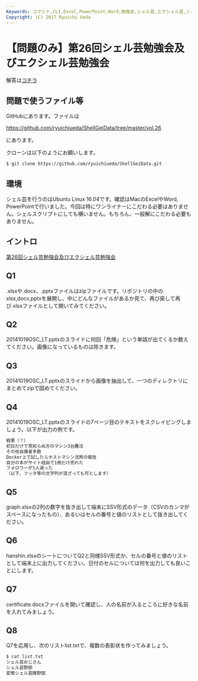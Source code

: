 ```yaml
---
Keywords: コマンド,CLI,Excel,PowerPoint,Word,勉強会,シェル芸,エクシェル芸,シェル芸勉強会
Copyright: (C) 2017 Ryuichi Ueda
---
```


# 【問題のみ】第26回シェル芸勉強会及びエクシェル芸勉強会
解答は<a href="/?post=08833">コチラ</a>

<h2>問題で使うファイル等</h2>
GitHubにあります。ファイルは

<a href="https://github.com/ryuichiueda/ShellGeiData/tree/master/vol.26" target="_blank">https://github.com/ryuichiueda/ShellGeiData/tree/master/vol.26</a>

にあります。

クローンは以下のようにお願いします。

```bash
$ git clone https://github.com/ryuichiueda/ShellGeiData.git
```

<h2>環境</h2>

シェル芸を行うのはUbuntu Linux 16.04です。確認はMacのExcelやWord, PowerPointで行いました。今回は特にワンライナーにこだわる必要はありません。シェルスクリプトにしても構いません。もちろん、一般解にこだわる必要もありません。

<h2>イントロ</h2>

<a href="/?presenpress=%e7%ac%ac26%e5%9b%9e%e3%82%b7%e3%82%a7%e3%83%ab%e8%8a%b8%e5%8b%89%e5%bc%b7%e4%bc%9a%e5%8f%8a%e3%81%b3%e3%82%a8%e3%82%af%e3%82%b7%e3%82%a7%e3%83%ab%e8%8a%b8%e5%8b%89%e5%bc%b7%e4%bc%9a">第26回シェル芸勉強会及びエクシェル芸勉強会</a>


<h2>Q1</h2>

.xlsxや.docx、.pptxファイルはzipファイルです。リポジトリの中のxlsx,docx,pptxを展開し、中にどんなファイルがあるか見て、再び戻して再び.xlsxファイルとして開いてみてください。

<h2>Q2</h2>

20141019OSC_LT.pptxのスライドに何回「危険」という単語が出てくるか数えてください。画像になっているものは除きます。

<h2>Q3</h2>

20141019OSC_LT.pptxのスライドから画像を抽出して、一つのディレクトリにまとめてzipで固めてください。

<h2>Q4</h2>

20141019OSC_LT.pptxのスライドの7ページ目のテキストをスクレイピングしましょう。以下が出力の例です。

```bash
戦果（？）
初日だけで見知らぬ方のマシン3台轟沈
その他自爆者多数
Docker上で試したらホストマシン沈黙の報告
自分の本がサイト経由で1冊だけ売れた
フォロワーが1人減った
（以下、フッタ等の文字列が混ざっても可とします）
```


<h2>Q5</h2>

graph.xlsxの2列の数字を抜き出して端末にSSV形式のデータ（CSVのカンマがスペースになったもの）、あるいはセルの番号と値のリストとして抜き出してください。


<h2>Q6</h2>

hanshin.xlsxのシートについてQ2と同様SSV形式か、セルの番号と値のリストとして端末上に出力してください。日付のセルについては何を出力しても良いことにします。

<h2>Q7</h2>

certificate.docxファイルを開いて確認し、人の名前が入るところに好きな名前を入れてみましょう。


<h2>Q8</h2>

Q7を応用し、次のリストlist.txtで、複数の表彰状を作ってみましょう。

```bash
$ cat list.txt 
シェル芸おじさん
シェル芸野郎
変態シェル芸豚野郎
```





